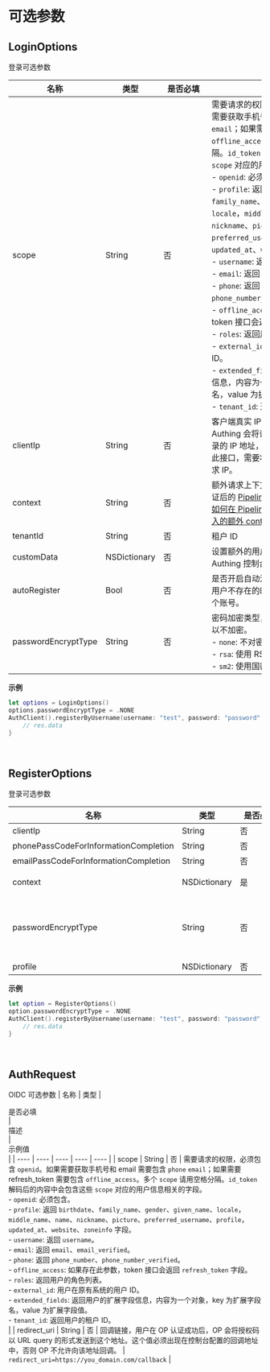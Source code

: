 # 可选参数

<LastUpdated/>

## LoginOptions
登录可选参数

| 名称 | 类型 | <div style="width:80px">是否必填</div> | <div style="width:300px">描述</div> | <div style="width:200px">示例值</div> |
| ---- |  ---- | ---- | ---- | ---- |
| scope | String | 否 | 需要请求的权限，必须包含 `openid`。如果需要获取手机号和 email 需要包含 `phone` `email`；如果需要 refresh_token 需要包含 `offline_access`。多个 `scope` 请用空格分隔。`id_token` 解码后的内容中会包含这些 `scope` 对应的用户信息相关的字段。<br> - `openid`: 必须包含。<br> - `profile`: 返回 `birthdate`、`family_name`、`gender`、`given_name`、`locale`，`middle_name`、`name`、`nickname`、`picture`、`preferred_username`、`profile`，`updated_at`、`website`、`zoneinfo` 字段。<br>- `username`: 返回 `username`。<br>- `email`: 返回 `email`、`email_verified`。<br>- `phone`: 返回 `phone_number`、`phone_number_verified`。<br>- `offline_access`: 如果存在此参数，token 接口会返回 `refresh_token` 字段。<br>- `roles`: 返回用户的角色列表。<br>- `external_id`: 用户在原有系统的用户 ID。<br>- `extended_fields`: 返回用户的扩展字段信息，内容为一个对象，key 为扩展字段名，value 为扩展字段值。<br>- `tenant_id`: 返回用户的租户 ID。<br>         |
| clientIp | String | 否 | 客户端真实 IP 地址。默认情况下，Authing 会将请求来源的 IP 识别为用户登录的 IP 地址，如果你在后端服务器中调用此接口，需要将此 IP 设置为用户的真实请求 IP。   |  `192.168.0.1` |
| context | String | 否 | 额外请求上下文，将会传递到认证前和认证后的 [Pipeline](https://docs.authing.cn/v2/guides/pipeline/) 的 `context` 对象中。了解[如何在 Pipeline 的 `context` 参数中获取传入的额外 context](https://docs.authing.cn/v2/guides/pipeline/context-object.html)。   |  `{"source":"utm"}` |
| tenantId | String | 否 | 租户 ID   |  `625783d629f2bd1f5ddddd98c` |
| customData | NSDictionary | 否 | 设置额外的用户自定义数据，你需要先在 Authing 控制台[配置自定义数据](https://docs.authing.cn/v2/guides/users/user-defined-field/)。   |  `{"school":"pku","age":"20"}` |
| autoRegister | Bool | 否 | 是否开启自动注册。如果设置为 `true`，当用户不存在的时候，会先自动为其创建一个账号。   |  |
| passwordEncryptType | String | 否 | 密码加密类型，支持 `sm2` 和 `rsa`。默认可以不加密。<br>- `none`: 不对密码加密，使用明文传输。<br>- `rsa`: 使用 RSA256 算法对密码加密。<br>- `sm2`: 使用国密 SM2 算法。<br>     | sm2 |


**示例**

```swift
let options = LoginOptions()
options.passwordEncryptType = .NONE
AuthClient().registerByUsername(username: "test", password: "password", options) { res in
    // res.data
}
```

<br>

## RegisterOptions
登录可选参数

| 名称 | 类型 | <div style="width:80px">是否必填</div> | <div style="width:300px">描述</div> | <div style="width:200px">示例值</div> |
| ---- |  ---- | ---- | ---- | ---- |
| clientIp | String | 否 | 客户端 IP   |  `192.168.0.1` |
| phonePassCodeForInformationCompletion | String | 否 | 用于注册时补全用户信息的短信验证码   |  `1234` |
| emailPassCodeForInformationCompletion | String | 否 | 用于注册时补全用户信息的邮箱验证码   |  `1234` |
| context | NSDictionary | 是 | 登录/注册时传的额外参数，会存到用户自定义字段里面   |  `{"phoneNumber":"188xxxx8888","phoneCountryCode":"+86"}` |
| passwordEncryptType | String | 否 | 密码加密类型，支持 `sm2` 和 `rsa`。默认可以不加密。<br>- `none`: 不对密码加密，使用明文传输。<br>- `rsa`: 使用 RSA256 算法对密码加密。<br>- `sm2`: 使用国密 SM2 算法。<br>     | sm2 |
| profile | NSDictionary | 否 |  用户资料   |  `192.168.0.1` |




**示例**

```swift
let option = RegisterOptions()
option.passwordEncryptType = .NONE
AuthClient().registerByUsername(username: "test", password: "password", options) { res in
    // res.data
}
```

<br>

## AuthRequest
OIDC 可选参数
| 名称 | 类型 | <div style="width:80px">是否必填</div> | <div style="width:300px">描述</div> | <div style="width:200px">示例值</div> |
| ---- |  ---- | ---- | ---- | ---- |
| scope | String | 否 | 需要请求的权限，必须包含 `openid`。如果需要获取手机号和 email 需要包含 `phone` `email`；如果需要 refresh_token 需要包含 `offline_access`。多个 `scope` 请用空格分隔。`id_token` 解码后的内容中会包含这些 `scope` 对应的用户信息相关的字段。<br> - `openid`: 必须包含。<br> - `profile`: 返回 `birthdate`、`family_name`、`gender`、`given_name`、`locale`，`middle_name`、`name`、`nickname`、`picture`、`preferred_username`、`profile`，`updated_at`、`website`、`zoneinfo` 字段。<br>- `username`: 返回 `username`。<br>- `email`: 返回 `email`、`email_verified`。<br>- `phone`: 返回 `phone_number`、`phone_number_verified`。<br>- `offline_access`: 如果存在此参数，token 接口会返回 `refresh_token` 字段。<br>- `roles`: 返回用户的角色列表。<br>- `external_id`: 用户在原有系统的用户 ID。<br>- `extended_fields`: 返回用户的扩展字段信息，内容为一个对象，key 为扩展字段名，value 为扩展字段值。<br>- `tenant_id`: 返回用户的租户 ID。<br>         |
| redirect_uri | String | 否 | 回调链接，用户在 OP 认证成功后，OP 会将授权码以 URL query 的形式发送到这个地址。这个值必须出现在控制台配置的回调地址中，否则 OP 不允许向该地址回调。   |  `redirect_uri=https://you_domain.com/callback` |
<br>
